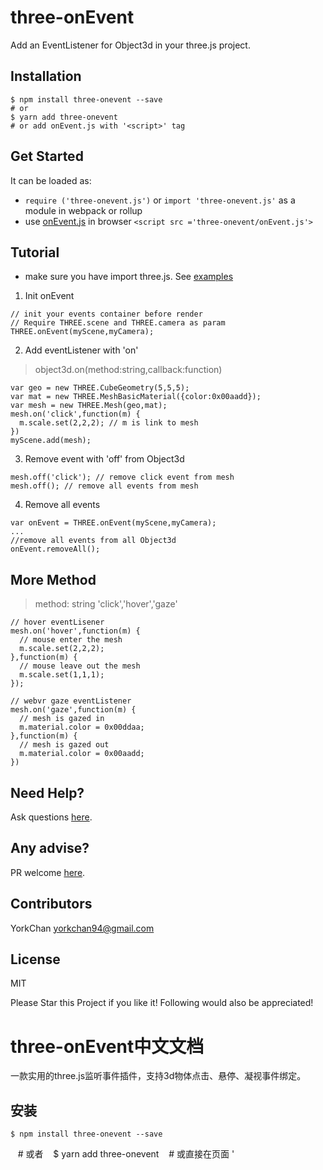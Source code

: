 # three-onEvent
Add an EventListener for Object3d in your three.js project.

## Installation

    $ npm install three-onevent --save
    # or
    $ yarn add three-onevent
    # or add onEvent.js with '<script>' tag


## Get Started
It can be loaded as:

-   ``require ('three-onevent.js')`` or ``import 'three-onevent.js'`` as a module in webpack or rollup
-   use [onEvent.js]('https://github.com/YorkChan94/three-onEvent/blob/master/onEvent.js') in browser ``<script src ='three-onevent/onEvent.js'>`` 

## Tutorial
* make sure you have import three.js.  See [examples](https://yorkchan94.github.io/three-onEvent/example.html)
1. Init onEvent 
```
// init your events container before render
// Require THREE.scene and THREE.camera as param
THREE.onEvent(myScene,myCamera);
```
2. Add eventListener with 'on'

> object3d.on(method:string,callback:function)

```
var geo = new THREE.CubeGeometry(5,5,5);
var mat = new THREE.MeshBasicMaterial({color:0x00aadd});
var mesh = new THREE.Mesh(geo,mat);
mesh.on('click',function(m) {
  m.scale.set(2,2,2); // m is link to mesh
})
myScene.add(mesh);
```
3. Remove event with 'off' from Object3d
```
mesh.off('click'); // remove click event from mesh
mesh.off(); // remove all events from mesh
```
4. Remove all events
```
var onEvent = THREE.onEvent(myScene,myCamera);
...
//remove all events from all Object3d
onEvent.removeAll();
```
## More Method

> method: string 'click','hover','gaze'

```
// hover eventLisener 
mesh.on('hover',function(m) {
  // mouse enter the mesh
  m.scale.set(2,2,2); 
},function(m) {
  // mouse leave out the mesh
  m.scale.set(1,1,1);
});

// webvr gaze eventListener
mesh.on('gaze',function(m) {
  // mesh is gazed in
  m.material.color = 0x00ddaa;
},function(m) {
  // mesh is gazed out
  m.material.color = 0x00aadd;
})
```
## Need Help?

Ask questions [here](https://github.com/yorkchan94/three-onEvent/issues).

## Any advise?

PR welcome [here](https://github.com/yorkchan94/three-onEvent/pulls).

## Contributors

YorkChan <yorkchan94@gmail.com>

## License

MIT

Please Star this Project if you like it! Following would also be appreciated!


# three-onEvent中文文档
一款实用的three.js监听事件插件，支持3d物体点击、悬停、凝视事件绑定。
## 安装

    $ npm install three-onevent --save
    # 或者
    $ yarn add three-onevent
    # 或直接在页面 '<script>' 中引用onEvent.js



## 开始
### 引用方式

-   1.node：webpack或者rollup模块引入：``require ('three-onevent.js')`` 或者 ``import 'three-onevent.js'``
-   2.浏览器：在html引入[onEvent.js]('https://github.com/YorkChan94/three-onEvent/blob/master/onEvent.js') ``<script src ='three-onevent/onEvent.js'>`` 

### 初始化
* 请确保已经引用three.js.  See [examples](https://yorkchan94.github.io/three-onEvent/example.html)
> 使用方法：THREE.onEvent(scene:THREE.Scene,camera:THREE.Camera);
```
// 在render渲染之前初始化
// 传入场景和相机
var scene = new THREE.Scene()
var camera = new THREE.PerspectiveCamera(fov,window.innerWidth/window.innerHeight,0.1,10000);
camera.position.set( 0, 0, 0 );
scene.add(WebVR.Camera);
THREE.onEvent(scene,camera);
...Render渲染...
```
### 绑定事件 "on"

> object3d.on(method:string,callback:function) 这里的object3d指的是THREE.Object3d的实例
```
// 给一个立方体绑定点击事件
var geo = new THREE.CubeGeometry(5,5,5);
var mat = new THREE.MeshBasicMaterial({color:0x00aadd});
var mesh = new THREE.Mesh(geo,mat);
mesh.on('click',function(m) {
  m.scale.set(2,2,2); // m指向mesh
})
myScene.add(mesh);
```
### 移除事件 "off"

> 使用方法: mesh.off(method:stiring)
```
//移除点击事件
mesh.off('click');
//参数为空则移除所有绑定事件
mesh.off();
```
### 移除所有物体监听器 
```
var onEvent = THREE.onEvent(myScene,myCamera);
...
//移除已绑定的所有事件
onEvent.removeAll();
```
### method可选参数

> method: string 'click','hover','gaze'

```
// hover鼠标悬停监听 
mesh.on('hover',function(m) {
  // mouse enter the mesh
  m.scale.set(2,2,2); 
},function(m) {
  // mouse leave out the mesh
  m.scale.set(1,1,1);
});

// webvr gaze凝视监听
mesh.on('gaze',function(m) {
  // mesh is gazed in
  m.material.color = 0x00ddaa;
},function(m) {
  // mesh is gazed out
  m.material.color = 0x00aadd;
})
```
